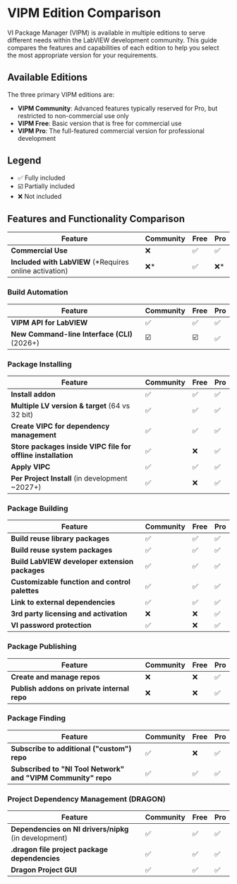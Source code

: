 # VIPM Edition Comparison

VI Package Manager (VIPM) is available in multiple editions to serve different needs within the LabVIEW development community. This guide compares the features and capabilities of each edition to help you select the most appropriate version for your requirements.

## Available Editions

The three primary VIPM editions are:

- **VIPM Community**: Advanced features typically reserved for Pro, but restricted to non-commercial use only
- **VIPM Free**: Basic version that is free for commercial use
- **VIPM Pro**: The full-featured commercial version for professional development

## Legend

- ✅ Fully included
- ☑️ Partially included
- ❌ Not included

## Features and Functionality Comparison

| Feature | Community | Free | Pro |
|---------|-----------|------|-----|
| **Commercial Use** | ❌ | ✅ | ✅ |
| **Included with LabVIEW** (*Requires online activation) | ❌* | ✅ | ❌* |

### Build Automation

| Feature | Community | Free | Pro |
|---------|-----------|------|-----|
| **VIPM API for LabVIEW** | ✅ | ✅ | ✅ |
| **New Command-line Interface (CLI)** (2026+) | ☑️ | ☑️ | ✅ |

### Package Installing

| Feature | Community | Free | Pro |
|---------|-----------|------|-----|
| **Install addon** | ✅ | ✅ | ✅ |
| **Multiple LV version & target** (64 vs 32 bit) | ✅ | ✅ | ✅ |
| **Create VIPC for dependency management** | ✅ | ✅ | ✅ |
| **Store packages inside VIPC file for offline installation** | ✅ | ❌ | ✅ |
| **Apply VIPC** | ✅ | ✅ | ✅ |
| **Per Project Install** (in development ~2027+) | ✅ | ❌ | ✅ |

### Package Building

| Feature | Community | Free | Pro |
|---------|-----------|------|-----|
| **Build reuse library packages** | ✅ | ✅ | ✅ |
| **Build reuse system packages** | ✅ | ✅ | ✅ |
| **Build LabVIEW developer extension packages** | ✅ | ✅ | ✅ |
| **Customizable function and control palettes** | ✅ | ✅ | ✅ |
| **Link to external dependencies** | ✅ | ✅ | ✅ |
| **3rd party licensing and activation** | ❌ | ❌ | ✅ |
| **VI password protection** | ✅ | ❌ | ✅ |

### Package Publishing

| Feature | Community | Free | Pro |
|---------|-----------|------|-----|
| **Create and manage repos** | ❌ | ❌ | ✅ |
| **Publish addons on private internal repo** | ❌ | ❌ | ✅ |

### Package Finding

| Feature | Community | Free | Pro |
|---------|-----------|------|-----|
| **Subscribe to additional ("custom") repo** | ✅ | ❌ | ✅ |
| **Subscribed to "NI Tool Network" and "VIPM Community" repo** | ✅ | ✅ | ✅ |

### Project Dependency Management (DRAGON)

| Feature | Community | Free | Pro |
|---------|-----------|------|-----|
| **Dependencies on NI drivers/nipkg** (in development) | ✅ | ✅ | ✅ |
| **.dragon file project package dependencies** | ✅ | ✅ | ✅ |
| **Dragon Project GUI** | ✅ | ✅ | ✅ |
